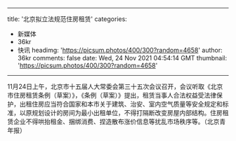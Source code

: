 
---
title: '北京拟立法规范住房租赁'
categories: 
 - 新媒体
 - 36kr
 - 快讯
headimg: 'https://picsum.photos/400/300?random=4658'
author: 36kr
comments: false
date: Wed, 24 Nov 2021 04:54:14 GMT
thumbnail: 'https://picsum.photos/400/300?random=4658'
---

<div>   
11月24日上午，北京市十五届人大常委会第三十五次会议召开，会议听取《北京市住房租赁条例（草案）》，《条例（草案）》提出，租赁当事人合法权益受法律保护，出租住房应当符合国家和本市关于建筑、治安、室内空气质量等安全规定和标准，以原规划设计的房间为最小出租单位，不得打隔断改变房屋内部结构。住房租赁企业不得哄抬租金、捆绑消费、捏造散布涨价信息等扰乱市场秩序等。（北京青年报）  
</div>
            